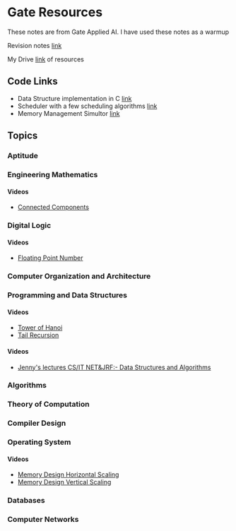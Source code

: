 # Gate Resources

These notes are from Gate Applied AI.
I have used these notes as a warmup

Revision notes [link](https://drive.google.com/drive/folders/18D2LCHf1fdg49qE935O6FeXFDtdh7mHA?usp=sharing)

My Drive [link](https://drive.google.com/drive/folders/1HRMUb8fsbHmV95OYuk6KxKBV6pAJazNy?usp=sharing) of resources

## Code Links

* Data Structure implementation in C [link](https://github.com/AnuragAnalog/dfs)
* Scheduler with a few scheduling algorithms [link](https://github.com/AnuragAnalog/os_assign/tree/master/scheduler) 
* Memory Management Simultor [link](https://github.com/AnuragAnalog/os_assign/tree/master/memory_management)

## Topics

### Aptitude

### Engineering Mathematics

#### Videos

* [Connected Components](https://www.youtube.com/watch?v=9esCn0awd5k)

### Digital Logic

#### Videos

* [Floating Point Number](https://www.youtube.com/watch?v=XOMTNy2qiZ0)

### Computer Organization and Architecture

### Programming and Data Structures

#### Videos

* [Tower of Hanoi](https://www.youtube.com/watch?v=q6RicK1FCUs)
* [Tail Recursion](https://www.youtube.com/watch?v=HIt_GPuD7wk)

#### Videos

* [Jenny's lectures CS/IT NET&JRF:- Data Structures and Algorithms](https://www.youtube.com/playlist?list=PLdo5W4Nhv31bbKJzrsKfMpo_grxuLl8LU)

### Algorithms

### Theory of Computation

### Compiler Design

### Operating System

#### Videos

* [Memory Design Horizontal Scaling](https://www.youtube.com/watch?v=iyTxhDPPBXA)
* [Memory Design Vertical Scaling](https://www.youtube.com/watch?v=OzXUpk8yiWs)

### Databases

### Computer Networks
